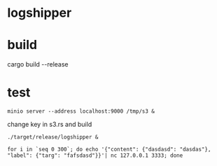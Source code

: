 # logshipper

# build

cargo build --release

# test



`minio server --address localhost:9000 /tmp/s3 &`

change key in s3.rs and build

`./target/release/logshipper &`

```for i in `seq 0 300`; do echo '{"content": {"dasdasd": "dasdas"}, "label": {"targ": "fafsdasd"}}'| nc 127.0.0.1 3333; done```
